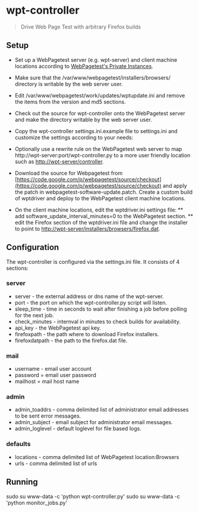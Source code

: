# wpt-controller

>Drive Web Page Test with arbitrary Firefox builds

## Setup

* Set up a WebPagetest server (e.g. wpt-server) and client machine locations according to
[WebPagetest's Private Instances](https://sites.google.com/a/webpagetest.org/docs/private-instances).

* Make sure that the /var/www/webpagetest/installers/browsers/
directory is writable by the web server user.

* Edit /var/www/webpagetest/work/updates/wptupdate.ini and remove the
items from the version and md5 sections.

* Check out the source for wpt-controller onto the WebPagetest server
and make the directory writable by the web server user.

* Copy the wpt-controller settings.ini.example file to settings.ini and customize the
settings according to your needs:

* Optionally use a rewrite rule on the WebPagetest web server to map
http://wpt-server:port/wpt-controller.py to a more user friendly
location such as
[http://wpt-server/controller](http://wpt-server/controller).

* Download the source for Webpagetest from
[https://code.google.com/p/webpagetest/source/checkout](https://code.google.com/p/webpagetest/source/checkout)
and apply the patch in webpagetest-software-update.patch. Create a
custom build of wptdriver and deploy to the WebPagetest client machine
locations.

* On the client machine locations, edit the wptdriver.ini settings file:
** add software_update_interval_minutes=0 to the WebPagetest section.
** edit the Firefox section of the
wptdriver.ini file and change the installer to point to
[http://wpt-server/installers/browsers/firefox.dat](http://wpt-server/installers/browsers/firefox.dat).

## Configuration

The wpt-controller is configured via the settings.ini file. It consists of 4 sections:

### server

* server - the external address or dns name of the wpt-server.
* port - the port on which the wpt-controller.py script will listen.
* sleep_time - time in seconds to wait after finishing a job before polling for the next job.
* check_minutes - internval in minutes to check builds for availability.
* api_key - the WebPagetest api key.
* firefoxpath - the path where to download Firefox installers.
* firefoxdatpath - the path to the firefox.dat file.

### mail
* username - email user account
* password = email user password
* mailhost = mail host name

### admin

* admin_toaddrs - comma delimited list of administrator email
addresses to be sent error messages.
* admin_subject - email subject for administrator email messages.
* admin_loglevel - default loglevel for file based logs.

### defaults

* locations - comma delimited list of WebPagetest location:Browsers
* urls - comma delimited list of urls

## Running

sudo su www-data -c 'python wpt-controller.py'
sudo su www-data -c 'python  monitor_jobs.py'
